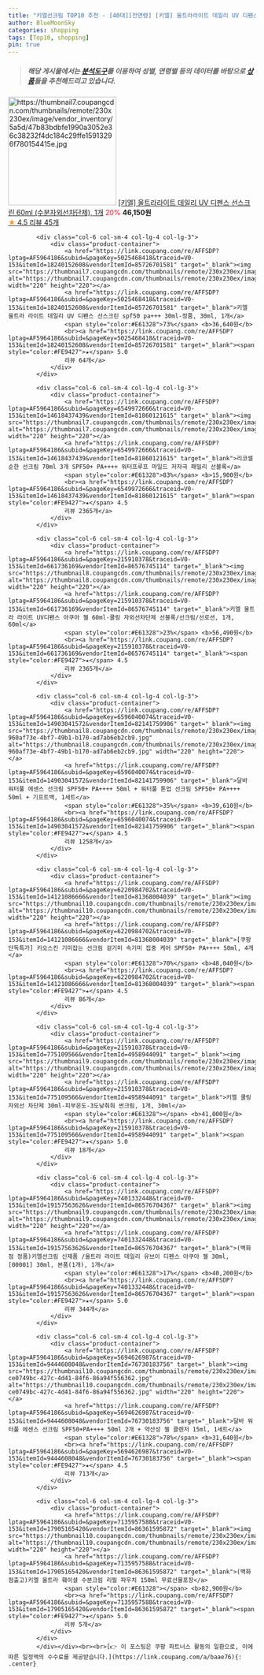 ```yaml
---
title: "키엘선크림 TOP10 추천 - [40대][전연령] [키엘] 울트라라이트 데일리 UV 디펜스 선스크린 60ml (수분자외선차단제), 1개"
author: BlueMoonSky
categories: shopping
tags: [Top10, shopping]
pin: true
---
```


> ##### 해당 게시물에서는 [**분석도구**](https://itemscout.io/)를 이용하여 **성별**, **연령별** 등의 데이터를 바탕으로 [**상품**](https://link.coupang.com/a/baae76)들을 추천해드리고 있습니다.
<div class="container"><div class="row">
            <div class="col-6 col-sm-4 col-lg-4 col-lg-3">
                <div class="product-container">
                    <a href="https://link.coupang.com/re/AFFSDP?lptag=AF5964186&subid=&pageKey=5025468418&traceid=V0-153&itemId=6744070975&vendorItemId=86631217756" target="_blank"><img src="https://thumbnail7.coupangcdn.com/thumbnails/remote/230x230ex/image/vendor_inventory/5a5d/47b83bdbfe1990a3052e36c38232f4dc184c29ffe15913296f780154415e.jpg" alt="https://thumbnail7.coupangcdn.com/thumbnails/remote/230x230ex/image/vendor_inventory/5a5d/47b83bdbfe1990a3052e36c38232f4dc184c29ffe15913296f780154415e.jpg" width="220" height="220"></a>
                    <a href="https://link.coupang.com/re/AFFSDP?lptag=AF5964186&subid=&pageKey=5025468418&traceid=V0-153&itemId=6744070975&vendorItemId=86631217756" target="_blank">[키엘] 울트라라이트 데일리 UV 디펜스 선스크린 60ml (수분자외선차단제), 1개</a>
                    <span style="color:#E61328">20%</span> <b>46,150원</b>
                    <br><a href="https://link.coupang.com/re/AFFSDP?lptag=AF5964186&subid=&pageKey=5025468418&traceid=V0-153&itemId=6744070975&vendorItemId=86631217756" target="_blank"><span style="color:#FE9427">★</span> 4.5
                    리뷰 45개</a>
                </div>
            </div>
            
            <div class="col-6 col-sm-4 col-lg-4 col-lg-3">
                <div class="product-container">
                    <a href="https://link.coupang.com/re/AFFSDP?lptag=AF5964186&subid=&pageKey=5025468418&traceid=V0-153&itemId=18240152608&vendorItemId=85726701581" target="_blank"><img src="https://thumbnail7.coupangcdn.com/thumbnails/remote/230x230ex/image/vendor_inventory/f966/5ecaa0a44f90ac59a3685f7d71a49da5d766b77e3541f5f8e2856c6bc201.png" alt="https://thumbnail7.coupangcdn.com/thumbnails/remote/230x230ex/image/vendor_inventory/f966/5ecaa0a44f90ac59a3685f7d71a49da5d766b77e3541f5f8e2856c6bc201.png" width="220" height="220"></a>
                    <a href="https://link.coupang.com/re/AFFSDP?lptag=AF5964186&subid=&pageKey=5025468418&traceid=V0-153&itemId=18240152608&vendorItemId=85726701581" target="_blank">키엘 울트라 라이트 데일리 UV 디펜스 선스크린 spf50 pa+++ 30ml-정품, 30ml, 1개</a>
                    <span style="color:#E61328">73%</span> <b>36,640원</b>
                    <br><a href="https://link.coupang.com/re/AFFSDP?lptag=AF5964186&subid=&pageKey=5025468418&traceid=V0-153&itemId=18240152608&vendorItemId=85726701581" target="_blank"><span style="color:#FE9427">★</span> 5.0
                    리뷰 64개</a>
                </div>
            </div>
            
            <div class="col-6 col-sm-4 col-lg-4 col-lg-3">
                <div class="product-container">
                    <a href="https://link.coupang.com/re/AFFSDP?lptag=AF5964186&subid=&pageKey=6549972666&traceid=V0-153&itemId=14618437439&vendorItemId=81860121615" target="_blank"><img src="https://thumbnail7.coupangcdn.com/thumbnails/remote/230x230ex/image/vendor_inventory/2256/210f7e06da07b05882ccb8c52f7f0e29e82808204b34fc7ace781a8c69df.jpg" alt="https://thumbnail7.coupangcdn.com/thumbnails/remote/230x230ex/image/vendor_inventory/2256/210f7e06da07b05882ccb8c52f7f0e29e82808204b34fc7ace781a8c69df.jpg" width="220" height="220"></a>
                    <a href="https://link.coupang.com/re/AFFSDP?lptag=AF5964186&subid=&pageKey=6549972666&traceid=V0-153&itemId=14618437439&vendorItemId=81860121615" target="_blank">리코셀 순한 선크림 70ml 3개 SPF50+ PA++++ 워터프루프 마일드 저자극 패밀리 선블록</a>
                    <span style="color:#E61328">83%</span> <b>15,900원</b>
                    <br><a href="https://link.coupang.com/re/AFFSDP?lptag=AF5964186&subid=&pageKey=6549972666&traceid=V0-153&itemId=14618437439&vendorItemId=81860121615" target="_blank"><span style="color:#FE9427">★</span> 4.5
                    리뷰 2365개</a>
                </div>
            </div>
            
            <div class="col-6 col-sm-4 col-lg-4 col-lg-3">
                <div class="product-container">
                    <a href="https://link.coupang.com/re/AFFSDP?lptag=AF5964186&subid=&pageKey=215910378&traceid=V0-153&itemId=661736169&vendorItemId=86576745114" target="_blank"><img src="https://thumbnail8.coupangcdn.com/thumbnails/remote/230x230ex/image/vendor_inventory/0830/e69dec95d7ea62bd90e3a2738b31cae978db588ec78ac9902ff2c26749cb.jpeg" alt="https://thumbnail8.coupangcdn.com/thumbnails/remote/230x230ex/image/vendor_inventory/0830/e69dec95d7ea62bd90e3a2738b31cae978db588ec78ac9902ff2c26749cb.jpeg" width="220" height="220"></a>
                    <a href="https://link.coupang.com/re/AFFSDP?lptag=AF5964186&subid=&pageKey=215910378&traceid=V0-153&itemId=661736169&vendorItemId=86576745114" target="_blank">키엘 울트라 라이트 UV디펜스 아쿠아 젤 60ml-쿨링 자외선차단제 선블록/선크림/선로션, 1개, 60ml</a>
                    <span style="color:#E61328">23%</span> <b>56,490원</b>
                    <br><a href="https://link.coupang.com/re/AFFSDP?lptag=AF5964186&subid=&pageKey=215910378&traceid=V0-153&itemId=661736169&vendorItemId=86576745114" target="_blank"><span style="color:#FE9427">★</span> 4.5
                    리뷰 2365개</a>
                </div>
            </div>
            
            <div class="col-6 col-sm-4 col-lg-4 col-lg-3">
                <div class="product-container">
                    <a href="https://link.coupang.com/re/AFFSDP?lptag=AF5964186&subid=&pageKey=6596040074&traceid=V0-153&itemId=14903041572&vendorItemId=82141759906" target="_blank"><img src="https://thumbnail8.coupangcdn.com/thumbnails/remote/230x230ex/image/retail/images/1415007749680735-960af73e-4bf7-49b1-b170-ad7ab6eb2cb9.jpg" alt="https://thumbnail8.coupangcdn.com/thumbnails/remote/230x230ex/image/retail/images/1415007749680735-960af73e-4bf7-49b1-b170-ad7ab6eb2cb9.jpg" width="220" height="220"></a>
                    <a href="https://link.coupang.com/re/AFFSDP?lptag=AF5964186&subid=&pageKey=6596040074&traceid=V0-153&itemId=14903041572&vendorItemId=82141759906" target="_blank">달바 워터풀 에센스 선크림 SPF50+ PA++++ 50ml + 워터풀 톤업 선크림 SPF50+ PA++++ 50ml + 기프트백, 1세트</a>
                    <span style="color:#E61328">35%</span> <b>39,610원</b>
                    <br><a href="https://link.coupang.com/re/AFFSDP?lptag=AF5964186&subid=&pageKey=6596040074&traceid=V0-153&itemId=14903041572&vendorItemId=82141759906" target="_blank"><span style="color:#FE9427">★</span> 4.5
                    리뷰 1258개</a>
                </div>
            </div>
            
            <div class="col-6 col-sm-4 col-lg-4 col-lg-3">
                <div class="product-container">
                    <a href="https://link.coupang.com/re/AFFSDP?lptag=AF5964186&subid=&pageKey=6220984702&traceid=V0-153&itemId=14121086666&vendorItemId=81368004039" target="_blank"><img src="https://thumbnail10.coupangcdn.com/thumbnails/remote/230x230ex/image/vendor_inventory/73ff/06bd0a2f3045d93ae4bea9fd37d6fedd992ac7760a9d411f014bce8f0022.jpg" alt="https://thumbnail10.coupangcdn.com/thumbnails/remote/230x230ex/image/vendor_inventory/73ff/06bd0a2f3045d93ae4bea9fd37d6fedd992ac7760a9d411f014bce8f0022.jpg" width="220" height="220"></a>
                    <a href="https://link.coupang.com/re/AFFSDP?lptag=AF5964186&subid=&pageKey=6220984702&traceid=V0-153&itemId=14121086666&vendorItemId=81368004039" target="_blank">[쿠팡단독특가] 키오스킨 기미잡는 선크림 겉기미 속기미 집중 케어 SPF50+ PA++++ 50ml, 4개</a>
                    <span style="color:#E61328">70%</span> <b>48,040원</b>
                    <br><a href="https://link.coupang.com/re/AFFSDP?lptag=AF5964186&subid=&pageKey=6220984702&traceid=V0-153&itemId=14121086666&vendorItemId=81368004039" target="_blank"><span style="color:#FE9427">★</span> 4.5
                    리뷰 86개</a>
                </div>
            </div>
            
            <div class="col-6 col-sm-4 col-lg-4 col-lg-3">
                <div class="product-container">
                    <a href="https://link.coupang.com/re/AFFSDP?lptag=AF5964186&subid=&pageKey=215910378&traceid=V0-153&itemId=775109566&vendorItemId=4958944091" target="_blank"><img src="https://thumbnail9.coupangcdn.com/thumbnails/remote/230x230ex/image/vendor_inventory/b3a6/53737d69b09a38b7ada836f8383f1a2fbb63d37e024fbb557bc836e53fce.jpg" alt="https://thumbnail9.coupangcdn.com/thumbnails/remote/230x230ex/image/vendor_inventory/b3a6/53737d69b09a38b7ada836f8383f1a2fbb63d37e024fbb557bc836e53fce.jpg" width="220" height="220"></a>
                    <a href="https://link.coupang.com/re/AFFSDP?lptag=AF5964186&subid=&pageKey=215910378&traceid=V0-153&itemId=775109566&vendorItemId=4958944091" target="_blank">키엘 쿨링 자외선 차단제 30ml-피부온도-3도낮춰줘 썬크림, 1개, 30ml</a>
                    <span style="color:#E61328"></span> <b>41,000원</b>
                    <br><a href="https://link.coupang.com/re/AFFSDP?lptag=AF5964186&subid=&pageKey=215910378&traceid=V0-153&itemId=775109566&vendorItemId=4958944091" target="_blank"><span style="color:#FE9427">★</span> 5.0
                    리뷰 18개</a>
                </div>
            </div>
            
            <div class="col-6 col-sm-4 col-lg-4 col-lg-3">
                <div class="product-container">
                    <a href="https://link.coupang.com/re/AFFSDP?lptag=AF5964186&subid=&pageKey=7401332448&traceid=V0-153&itemId=19157563626&vendorItemId=86576704367" target="_blank"><img src="https://thumbnail9.coupangcdn.com/thumbnails/remote/230x230ex/image/vendor_inventory/7f5b/aeaeef03f14113009e60924ef9169728a880813416096a7abf4ac5b61e1e.jpeg" alt="https://thumbnail9.coupangcdn.com/thumbnails/remote/230x230ex/image/vendor_inventory/7f5b/aeaeef03f14113009e60924ef9169728a880813416096a7abf4ac5b61e1e.jpeg" width="220" height="220"></a>
                    <a href="https://link.coupang.com/re/AFFSDP?lptag=AF5964186&subid=&pageKey=7401332448&traceid=V0-153&itemId=19157563626&vendorItemId=86576704367" target="_blank">(백화점 정품)키엘선크림 신제품 /울트라 라이트 데일리 유브이 디펜스 아쿠아 젤 30ml, [00001] 30ml, 본품(1개), 1개</a>
                    <span style="color:#E61328">17%</span> <b>40,200원</b>
                    <br><a href="https://link.coupang.com/re/AFFSDP?lptag=AF5964186&subid=&pageKey=7401332448&traceid=V0-153&itemId=19157563626&vendorItemId=86576704367" target="_blank"><span style="color:#FE9427">★</span> 5.0
                    리뷰 344개</a>
                </div>
            </div>
            
            <div class="col-6 col-sm-4 col-lg-4 col-lg-3">
                <div class="product-container">
                    <a href="https://link.coupang.com/re/AFFSDP?lptag=AF5964186&subid=&pageKey=5694626987&traceid=V0-153&itemId=9444608048&vendorItemId=76730183756" target="_blank"><img src="https://thumbnail10.coupangcdn.com/thumbnails/remote/230x230ex/image/retail/images/8930260696626164-ce0749bc-427c-4d41-84f6-86a94f556362.jpg" alt="https://thumbnail10.coupangcdn.com/thumbnails/remote/230x230ex/image/retail/images/8930260696626164-ce0749bc-427c-4d41-84f6-86a94f556362.jpg" width="220" height="220"></a>
                    <a href="https://link.coupang.com/re/AFFSDP?lptag=AF5964186&subid=&pageKey=5694626987&traceid=V0-153&itemId=9444608048&vendorItemId=76730183756" target="_blank">달바 워터풀 에센스 선크림 SPF50+PA++++ 50ml 2개 + 약산성 젤 클렌저 15ml, 1세트</a>
                    <span style="color:#E61328">78%</span> <b>31,640원</b>
                    <br><a href="https://link.coupang.com/re/AFFSDP?lptag=AF5964186&subid=&pageKey=5694626987&traceid=V0-153&itemId=9444608048&vendorItemId=76730183756" target="_blank"><span style="color:#FE9427">★</span> 4.5
                    리뷰 713개</a>
                </div>
            </div>
            
            <div class="col-6 col-sm-4 col-lg-4 col-lg-3">
                <div class="product-container">
                    <a href="https://link.coupang.com/re/AFFSDP?lptag=AF5964186&subid=&pageKey=7135957588&traceid=V0-153&itemId=17905165420&vendorItemId=86361595872" target="_blank"><img src="https://thumbnail10.coupangcdn.com/thumbnails/remote/230x230ex/image/vendor_inventory/d557/0eada4eda5c43fc0f52fdbfb5b4463c3f7c71e81671eebda58f8aa8184e3.jpg" alt="https://thumbnail10.coupangcdn.com/thumbnails/remote/230x230ex/image/vendor_inventory/d557/0eada4eda5c43fc0f52fdbfb5b4463c3f7c71e81671eebda58f8aa8184e3.jpg" width="220" height="220"></a>
                    <a href="https://link.coupang.com/re/AFFSDP?lptag=AF5964186&subid=&pageKey=7135957588&traceid=V0-153&itemId=17905165420&vendorItemId=86361595872" target="_blank">(백화점출고)키엘 울트라 훼이셜 수분크림 리필 파우치 150ml 무료선물포장</a>
                    <span style="color:#E61328"></span> <b>82,900원</b>
                    <br><a href="https://link.coupang.com/re/AFFSDP?lptag=AF5964186&subid=&pageKey=7135957588&traceid=V0-153&itemId=17905165420&vendorItemId=86361595872" target="_blank"><span style="color:#FE9427">★</span> 5.0
                    리뷰 5개</a>
                </div>
            </div>
            </div></div><br><br>[👉 이 포스팅은 쿠팡 파트너스 활동의 일환으로, 이에 따른 일정액의 수수료를 제공받습니다.](https://link.coupang.com/a/baae76){: .center}